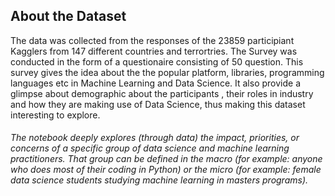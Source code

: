 ## **About the Dataset**

The data was collected from the responses of the 23859 participiant Kagglers from 147 different countries and terrortries. The Survey was conducted in the form of a questionaire consisting of 50 question. This survey gives the idea about the the popular platform, libraries, programming languages etc in Machine Learning and Data Science. It also provide a glimpse about demographic about the participants , their roles in industry and how they are making use of Data Science, thus making this dataset interesting to explore.


###### The notebook deeply explores (through data) the impact, priorities, or concerns of a specific group of data science and machine learning practitioners. That group can be defined in the macro (for example: anyone who does most of their coding in Python) or the micro (for example: female data science students studying machine learning in masters programs).
